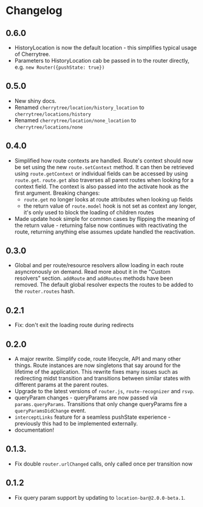 # Changelog

## 0.6.0

* HistoryLocation is now the default location - this simplifies typical usage of Cherrytree.
* Parameters to HistoryLocation cab be passed in to the router directly, e.g. `new Router({pushState: true})`

## 0.5.0

* New shiny docs.
* Renamed `cherrytree/location/history_location` to `cherrytree/locations/history`
* Renamed `cherrytree/location/none_location` to `cherrytree/locations/none`

## 0.4.0

* Simplified how route contexts are handled. Route's context should now be set using the new `route.setContext` method. It can then be retrieved using `route.getContext` or individual fields can be accessed by using `route.get`. `route.get` also traverses all parent routes when looking for a context field. The context is also passed into the activate hook as the first argument. Breaking changes:
  * `route.get` no longer looks at route attributes when looking up fields
  * the return value of `route.model` hook is not set as context any longer, it's only used to block the loading of children routes
* Made update hook simple for common cases by flipping the meaning of the return value - returning false now continues with reactivating the route, returning anything else assumes update handled the reactivation.

## 0.3.0

* Global and per route/resource resolvers allow loading in each route asyncronously on demand. Read more about it in the "Custom resolvers" section. `addRoute` and `addRoutes` methods have been removed. The default global resolver expects the routes to be added to the `router.routes` hash.

## 0.2.1

* Fix: don't exit the loading route during redirects

## 0.2.0

* A major rewrite. Simplify code, route lifecycle, API and many other things. Route instances are now singletons that say around for the lifetime of the application. This rewrite fixes many issues such as redirecting midst transition and transitions between similar states with different params at the parent routes.
* Upgrade to the latest versions of `router.js`, `route-recognizer` and `rsvp`.
* queryParam changes - queryParams are now passed via `params.queryParams`. Transitions that only change queryParams fire a `queryParamsDidChange` event.
* `interceptLinks` feature for a seamless pushState experience - previously this had to be implemented externally.
* documentation!

## 0.1.3.

* Fix double `router.urlChanged` calls, only called once per transition now

## 0.1.2

* Fix query param support by updating to `location-bar@2.0.0-beta.1`.